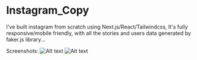 # Instagram_Copy

I've built instagram from scratch using Next.js/React/Tailwindcss, It's fully responsive/mobile friendly, with all the stories and users data generated by faker.js library...

Screenshots:
![Alt text](https://user-images.githubusercontent.com/93687653/145100337-51ba9047-c169-4468-b766-8be5d0124bab.png?raw=true "Screenshot")
![Alt text](https://user-images.githubusercontent.com/93687653/145100367-050f0af0-cd34-4dd5-9e86-522bc9cbe6a4.png?raw=true "Screenshot")
